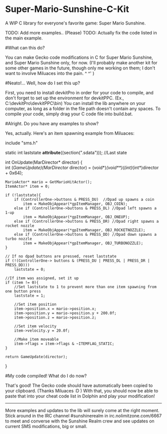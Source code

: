 # Super-Mario-Sunshine-C-Kit
A WIP C library for everyone's favorite game: Super Mario Sunshine.

TODO: Add more examples.. (Please)
TODO: Actually fix the code listed in the main example.

#What can this do? 

You can make Gecko code modifications in C for Super Mario Sunshine, and Super Mario Sunshine only, for now. (I'll probably make another kit for some other games in the future, though only me working on them; I don't want to involve Miluaces into the pain. ^ ^' ) 


#Neato!... Well, how do I set this up? 

First, you need to install devkitPro in order for your code to compile, and don't forget to set up the environment for devkitPPC. (Ex., C:\devkitPro\devkitPPC\bin) You can install the lib anywhere on your computer, as long as a folder in the file path doesn't contain any spaces. To compile your code, simply drag your C code file into build.bat. 


#Alright. Do you have any examples to show? 

Yes, actually. Here's an item spawning example from Miluaces: 

include "sms.h"

static int laststate __attribute__((section(".sdata"))); //Last state

int OnUpdate(MarDirector* director) {	
	int (*GameUpdate)(MarDirector* director) = (void*)*(void**)((int)*(int*)director + 0x64);
	
	MarioActor* mario = GetMarioHitActor();
	ItemActor* item = 0;
	
	if (!laststate){
		if (ControllerOne->buttons & PRESS_DU)	//Dpad up spawns a coin
			item = MakeObjAppear(*gpItemManager, OBJ_COIN);
		else if (ControllerOne->buttons & PRESS_DL) //Dpad left spawns a 1-up
			item = MakeObjAppear(*gpItemManager, OBJ_ONEUP);
		else if (ControllerOne->buttons & PRESS_DR) //Dpad right spawns a rocket nozzle
			item = MakeObjAppear(*gpItemManager, OBJ_ROCKETNOZZLE);
		else if (ControllerOne->buttons & PRESS_DD) //Dpad down spawns a turbo nozzle
			item = MakeObjAppear(*gpItemManager, OBJ_TURBONOZZLE);
	}
	
	// If no dpad buttons are pressed, reset laststate
	if (!(ControllerOne-> buttons & (PRESS_DU | PRESS_DL | PRESS_DR | PRESS_DD)))
		laststate = 0;
	
	//If item was assigned, set it up
	if (item != 0){
		//Set laststate to 1 to prevent more than one item spawning from one button press
		laststate = 1;
		
		//Set item position
		item->position.x = mario->position.x;
		item->position.y = mario->position.y + 200.0f;
		item->position.z = mario->position.z;
		
		//Set item velocity
		item->velocity.y = 20.0f;
		
		//Make item moveable
		item->flags = item->flags & ~ITEMFLAG_STATIC;
	}
	
	return GameUpdate(director);
}

#My code compiled! What do I do now? 

That's good! The Gecko code should have automatically been copied to your clipboard. (Thanks Miluaces :D ) With that, you should now be able to paste that into your cheat code list in Dolphin and play your modification! 

--- 

More examples and updates to the lib will surely come at the right moment. Stick around in the IRC channel #sunshinerealm in irc.nolimitzone.com/6667 to meet and converse with the Sunshine Realm crew and see updates on current SMS modifications, big or small.
